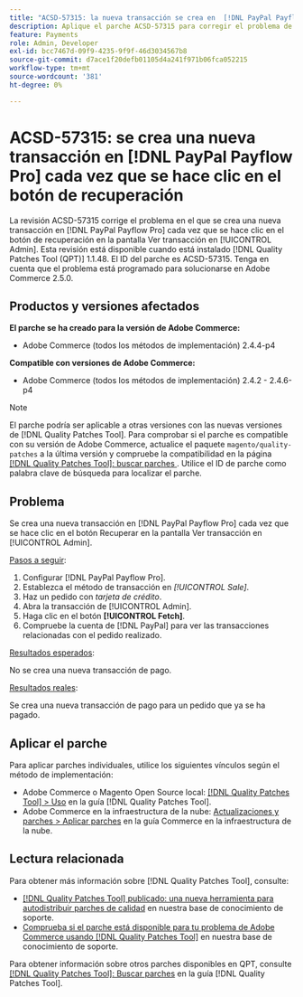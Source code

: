 ```yaml
---
title: "ACSD-57315: la nueva transacción se crea en  [!DNL PayPal Payflow Pro] cada vez que se hace clic en el botón de recuperación"
description: Aplique el parche ACSD-57315 para corregir el problema de Adobe Commerce en el que se crea una nueva transacción en  [!DNL PayPal Payflow Pro]  cada vez que se hace clic en el botón de recuperación en la pantalla Ver transacción en [!UICONTROL Admin].
feature: Payments
role: Admin, Developer
exl-id: bcc7467d-09f9-4235-9f9f-46d3034567b8
source-git-commit: d7ace1f20defb01105d4a241f971b06fca052215
workflow-type: tm+mt
source-wordcount: '381'
ht-degree: 0%

---
```


# ACSD-57315: se crea una nueva transacción en [!DNL PayPal Payflow Pro] cada vez que se hace clic en el botón de recuperación

La revisión ACSD-57315 corrige el problema en el que se crea una nueva transacción en [!DNL PayPal Payflow Pro] cada vez que se hace clic en el botón de recuperación en la pantalla Ver transacción en [!UICONTROL Admin]. Esta revisión está disponible cuando está instalado [!DNL Quality Patches Tool (QPT)] 1.1.48. El ID del parche es ACSD-57315. Tenga en cuenta que el problema está programado para solucionarse en Adobe Commerce 2.5.0.

## Productos y versiones afectados

**El parche se ha creado para la versión de Adobe Commerce:**

* Adobe Commerce (todos los métodos de implementación) 2.4.4-p4

**Compatible con versiones de Adobe Commerce:**

* Adobe Commerce (todos los métodos de implementación) 2.4.2 - 2.4.6-p4

>[!NOTE]
>
>El parche podría ser aplicable a otras versiones con las nuevas versiones de [!DNL Quality Patches Tool]. Para comprobar si el parche es compatible con su versión de Adobe Commerce, actualice el paquete `magento/quality-patches` a la última versión y compruebe la compatibilidad en la página [[!DNL Quality Patches Tool]: buscar parches ](https://experienceleague.adobe.com/tools/commerce-quality-patches/index.html). Utilice el ID de parche como palabra clave de búsqueda para localizar el parche.

## Problema

Se crea una nueva transacción en [!DNL PayPal Payflow Pro] cada vez que se hace clic en el botón Recuperar en la pantalla Ver transacción en [!UICONTROL Admin].

<u>Pasos a seguir</u>:

1. Configurar [!DNL PayPal Payflow Pro].
1. Establezca el método de transacción en *[!UICONTROL Sale]*.
1. Haz un pedido con *tarjeta de crédito*.
1. Abra la transacción de [!UICONTROL Admin].
1. Haga clic en el botón **[!UICONTROL Fetch]**.
1. Compruebe la cuenta de [!DNL PayPal] para ver las transacciones relacionadas con el pedido realizado.

<u>Resultados esperados</u>:

No se crea una nueva transacción de pago.

<u>Resultados reales</u>:

Se crea una nueva transacción de pago para un pedido que ya se ha pagado.

## Aplicar el parche

Para aplicar parches individuales, utilice los siguientes vínculos según el método de implementación:

* Adobe Commerce o Magento Open Source local: [[!DNL Quality Patches Tool] > Uso](https://experienceleague.adobe.com/docs/commerce-operations/tools/quality-patches-tool/usage.html) en la guía [!DNL Quality Patches Tool].
* Adobe Commerce en la infraestructura de la nube: [Actualizaciones y parches > Aplicar parches](https://experienceleague.adobe.com/docs/commerce-cloud-service/user-guide/develop/upgrade/apply-patches.html) en la guía Commerce en la infraestructura de la nube.

## Lectura relacionada

Para obtener más información sobre [!DNL Quality Patches Tool], consulte:

* [[!DNL Quality Patches Tool] publicado: una nueva herramienta para autodistribuir parches de calidad](/help/announcements/adobe-commerce-announcements/magento-quality-patches-released-new-tool-to-self-serve-quality-patches.md) en nuestra base de conocimiento de soporte.
* [Comprueba si el parche está disponible para tu problema de Adobe Commerce usando [!DNL Quality Patches Tool]](/help/support-tools/patches-available-in-qpt-tool/check-patch-for-magento-issue-with-magento-quality-patches.md) en nuestra base de conocimiento de soporte.

Para obtener información sobre otros parches disponibles en QPT, consulte [[!DNL Quality Patches Tool]: Buscar parches](https://experienceleague.adobe.com/tools/commerce-quality-patches/index.html) en la guía [!DNL Quality Patches Tool].
